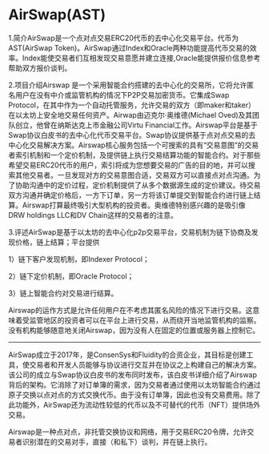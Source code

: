 # 

# AirSwap(AST)

1.简介AirSwap是一个点对点交易ERC20代币的去中心化交易平台。代币为AST(AirSwap Token)。AirSwap通过Index和Oracle两种功能提高代币交易的效率。Index能使交易者们互相发现交易意愿并建立连接,Oracle能提供报价信息参考帮助双方报价谈判。

2.项目介绍Airswap 是一个采用智能合约搭建的去中心化的交易所，它将允许匿名用户在没有中介或监管机构的情况下P2P交易加密货币。它集成Swap Protocol，在其中作为一个自动托管服务，允许交易的双方（即maker和taker）在以太坊上安全地交易任何资产。Airwap由迈克尔·奥维德(Michael Oved)及其团队创立，他曾在纳斯达克上市金融公司Virtu Financial工作。Airswap平台是基于Swap协议白皮书的去中心化代币交易平台。Swap协议提供基于点对点交易的去中心化交易解决方案。Airswap核心服务包括一个可搜索的具有“交易意图”的交易者索引机制和一个定价机制，及提供链上执行交易结算功能的智能合约。对于那些希望交易ERC20代币的用户，索引将成为您想要交易的广告的目的地，并可以搜索其他交易者。一旦发现对方的交易意图合适，交易双方可以直接点对点沟通。为了协助沟通中的定价过程，定价机制提供了从多个数据源生成的定价建议。待交易双方沟通并确定价格后，一方下订单，另一方将该订单提交到智能合约进行链上结算。Airswap打算最终吸引大型机构的投资者。奥维德特别感兴趣的是吸引像DRW holdings LLC和DV Chain这样的交易者的注意。

3.评述AirSwap是基于以太坊的去中心化p2p交易平台，交易机制为链下协商及发现价格，链上结算；平台提供

1）链下客户发现机制，即Indexer Protocol；

2）链下定价机制，即Oracle Protocol；

3）链上智能合约对交易进行结算。

Airswap的运作方式是允许任何用户在不考虑其匿名风险的情况下进行交易。这意味着受监管地区的投资者可以在平台上进行交易，从而绕开当地监管机构的监察。没有机构能够随意地关闭Airswap，因为没有人在固定的位置或服务器上控制它。

---
AirSwap成立于2017年，是ConsenSys和Fluidity的合资企业，其目标是创建工具，使交易者和开发人员能够与协议进行交互并在协议之上构建自己的解决方案。该公司的成立与Swap协议白皮书的发布同时发布，该白皮书详细介绍了Airswap背后的架构。它消除了对订单簿的需求，因为交易者通过使用以太坊智能合约通过原子交换以点对点的方式交换代币。由于没有订单簿，因此也没有交易费用。除了此功能外，AirSwap还为流动性较低的代币以及不可替代的代币（NFT）提供场外交易。

Airswap是一种点对点，非托管交换协议和网络，用于交易ERC20令牌，允许交易者识别潜在的交易对手，直接（和私下）谈判，并在链上执行。

